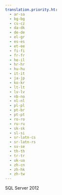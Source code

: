 ```yaml
---
translation.priority.ht: 
  - ar-sa
  - bg-bg
  - cs-cz
  - da-dk
  - de-de
  - el-gr
  - es-es
  - et-ee
  - fi-fi
  - fr-fr
  - he-il
  - hr-hr
  - hu-hu
  - it-it
  - ja-jp
  - ko-kr
  - lt-lt
  - lv-lv
  - nb-no
  - nl-nl
  - pl-pl
  - pt-br
  - pt-pt
  - ro-ro
  - ru-ru
  - sk-sk
  - sl-si
  - sr-latn-cs
  - sr-latn-rs
  - sv-se
  - th-th
  - tr-tr
  - uk-ua
  - zh-cn
  - zh-hk
  - zh-tw
---
```

 SQL Server 2012 